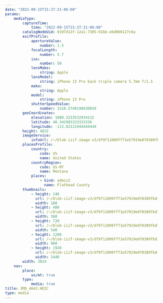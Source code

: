 ```yaml
---
date: "2022-09-15T15:37:31-06:00"
params:
    mediaType:
        captureTime:
            time: "2022-09-15T15:37:31-06:00"
        catalogNodeUid: 0197d13f-12a1-7305-91bb-e6d060127c6a
        exifProfile:
            apertureValue:
                number: 1.5
            focalLength:
                number: 5.7
            iso:
                number: 50
            lensMake:
                string: Apple
            lensModel:
                string: iPhone 13 Pro back triple camera 5.7mm f/1.5
            make:
                string: Apple
            model:
                string: iPhone 13 Pro
            shutterSpeedValue:
                number: 1510.5740190630659
        geoCoordinates:
            elevation: 1800.3233532934132
            latitude: 48.342983333333336
            longitude: -113.82121944444444
        height: 4032
        imageService:
            infoUrl: /~/blob-iiif-image-v3/df9f11009ff71e57919e070389fbd1fc2fbe3d8f2bc5eeb30908c168d281f2ba/info.json
        placesProfile:
            country:
                code: US
                name: United States
            countryRegion:
                code: US-MT
                name: Montana
            places:
                - kind: admin2
                  name: Flathead County
        thumbnails:
            - height: 240
              url: /~/blob-iiif-image-v3/df9f11009ff71e57919e070389fbd1fc2fbe3d8f2bc5eeb30908c168d281f2ba/full/180%2C240/0/default.jpg
              width: 180
            - height: 480
              url: /~/blob-iiif-image-v3/df9f11009ff71e57919e070389fbd1fc2fbe3d8f2bc5eeb30908c168d281f2ba/full/360%2C480/0/default.jpg
              width: 360
            - height: 720
              url: /~/blob-iiif-image-v3/df9f11009ff71e57919e070389fbd1fc2fbe3d8f2bc5eeb30908c168d281f2ba/full/540%2C720/0/default.jpg
              width: 540
            - height: 1280
              url: /~/blob-iiif-image-v3/df9f11009ff71e57919e070389fbd1fc2fbe3d8f2bc5eeb30908c168d281f2ba/full/960%2C1280/0/default.jpg
              width: 960
            - height: 1920
              url: /~/blob-iiif-image-v3/df9f11009ff71e57919e070389fbd1fc2fbe3d8f2bc5eeb30908c168d281f2ba/full/1440%2C1920/0/default.jpg
              width: 1440
        width: 3024
    nav:
        place:
            us/mt: true
        type:
            media: true
title: IMG_4643.HEIC
type: media
---
```

